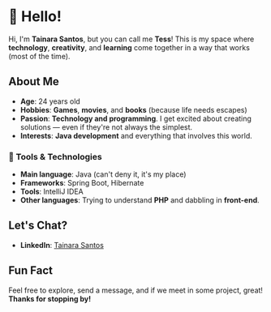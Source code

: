 # 💫 Hello!

Hi, I'm **Tainara Santos**, but you can call me **Tess**! This is my space where **technology**, **creativity**, and **learning** come together in a way that works (most of the time).

## About Me

- **Age**: 24 years old  
- **Hobbies**: **Games**, **movies**, and **books** (because life needs escapes)  
- **Passion**: **Technology and programming**. I get excited about creating solutions — even if they're not always the simplest.  
- **Interests**: **Java development** and everything that involves this world.  

### 🔧 Tools & Technologies

- **Main language**: Java (can't deny it, it's my place)  
- **Frameworks**: Spring Boot, Hibernate  
- **Tools**: IntelliJ IDEA  
- **Other languages**: Trying to understand **PHP** and dabbling in **front-end**.  

## Let's Chat?

- **LinkedIn**: [Tainara Santos](https://www.linkedin.com/in/tainarasantos019/)  

## Fun Fact

Feel free to explore, send a message, and if we meet in some project, great! **Thanks for stopping by!**  
